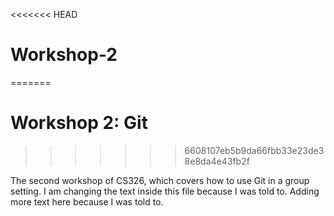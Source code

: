 <<<<<<< HEAD
# Workshop-2
=======
# Workshop 2: Git
>>>>>>> 6608107eb5b9da66fbb33e23de38e8da4e43fb2f

The second workshop of CS326, which covers how to use Git in a group setting.
I am changing the text inside this file because I was told to.
Adding more text here because I was told to.
